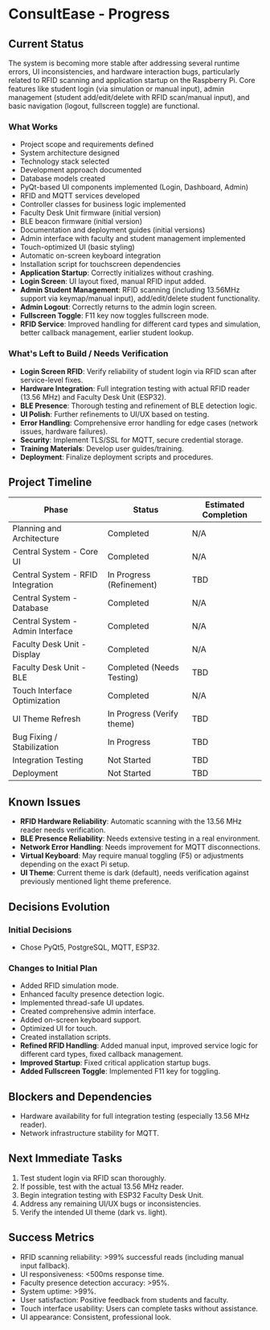 # ConsultEase - Progress

## Current Status

The system is becoming more stable after addressing several runtime errors, UI inconsistencies, and hardware interaction bugs, particularly related to RFID scanning and application startup on the Raspberry Pi. Core features like student login (via simulation or manual input), admin management (student add/edit/delete with RFID scan/manual input), and basic navigation (logout, fullscreen toggle) are functional.

### What Works
- Project scope and requirements defined
- System architecture designed
- Technology stack selected
- Development approach documented
- Database models created
- PyQt-based UI components implemented (Login, Dashboard, Admin)
- RFID and MQTT services developed
- Controller classes for business logic implemented
- Faculty Desk Unit firmware (initial version)
- BLE beacon firmware (initial version)
- Documentation and deployment guides (initial versions)
- Admin interface with faculty and student management implemented
- Touch-optimized UI (basic styling)
- Automatic on-screen keyboard integration
- Installation script for touchscreen dependencies
- **Application Startup**: Correctly initializes without crashing.
- **Login Screen**: UI layout fixed, manual RFID input added.
- **Admin Student Management**: RFID scanning (including 13.56MHz support via keymap/manual input), add/edit/delete student functionality.
- **Admin Logout**: Correctly returns to the admin login screen.
- **Fullscreen Toggle**: F11 key now toggles fullscreen mode.
- **RFID Service**: Improved handling for different card types and simulation, better callback management, earlier student lookup.

### What's Left to Build / Needs Verification
- **Login Screen RFID**: Verify reliability of student login via RFID scan after service-level fixes.
- **Hardware Integration**: Full integration testing with actual RFID reader (13.56 MHz) and Faculty Desk Unit (ESP32).
- **BLE Presence**: Thorough testing and refinement of BLE detection logic.
- **UI Polish**: Further refinements to UI/UX based on testing.
- **Error Handling**: Comprehensive error handling for edge cases (network issues, hardware failures).
- **Security**: Implement TLS/SSL for MQTT, secure credential storage.
- **Training Materials**: Develop user guides/training.
- **Deployment**: Finalize deployment scripts and procedures.

## Project Timeline

| Phase | Status | Estimated Completion |
|-------|--------|----------------------|
| Planning and Architecture | Completed | N/A |
| Central System - Core UI | Completed | N/A |
| Central System - RFID Integration | In Progress (Refinement) | TBD |
| Central System - Database | Completed | N/A |
| Central System - Admin Interface | Completed | N/A |
| Faculty Desk Unit - Display | Completed | N/A |
| Faculty Desk Unit - BLE | Completed (Needs Testing) | TBD |
| Touch Interface Optimization | Completed | N/A |
| UI Theme Refresh | In Progress (Verify theme) | TBD |
| Bug Fixing / Stabilization | In Progress | TBD |
| Integration Testing | Not Started | TBD |
| Deployment | Not Started | TBD |

## Known Issues
- **RFID Hardware Reliability**: Automatic scanning with the 13.56 MHz reader needs verification.
- **BLE Presence Reliability**: Needs extensive testing in a real environment.
- **Network Error Handling**: Needs improvement for MQTT disconnections.
- **Virtual Keyboard**: May require manual toggling (F5) or adjustments depending on the exact Pi setup.
- **UI Theme**: Current theme is dark (default), needs verification against previously mentioned light theme preference.

## Decisions Evolution

### Initial Decisions
- Chose PyQt5, PostgreSQL, MQTT, ESP32.

### Changes to Initial Plan
- Added RFID simulation mode.
- Enhanced faculty presence detection logic.
- Implemented thread-safe UI updates.
- Created comprehensive admin interface.
- Added on-screen keyboard support.
- Optimized UI for touch.
- Created installation scripts.
- **Refined RFID Handling**: Added manual input, improved service logic for different card types, fixed callback management.
- **Improved Startup**: Fixed critical application startup bugs.
- **Added Fullscreen Toggle**: Implemented F11 key for toggling.

## Blockers and Dependencies
- Hardware availability for full integration testing (especially 13.56 MHz reader).
- Network infrastructure stability for MQTT.

## Next Immediate Tasks
1. Test student login via RFID scan thoroughly.
2. If possible, test with the actual 13.56 MHz reader.
3. Begin integration testing with ESP32 Faculty Desk Unit.
4. Address any remaining UI/UX bugs or inconsistencies.
5. Verify the intended UI theme (dark vs. light).

## Success Metrics
- RFID scanning reliability: >99% successful reads (including manual input fallback).
- UI responsiveness: <500ms response time.
- Faculty presence detection accuracy: >95%.
- System uptime: >99%.
- User satisfaction: Positive feedback from students and faculty.
- Touch interface usability: Users can complete tasks without assistance.
- UI appearance: Consistent, professional look. 